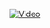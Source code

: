[![Video](https://img.youtube.com/vi/Me6CXhsAJmI/0.jpg)](https://www.youtube.com/watch?v=Me6CXhsAJmI)
